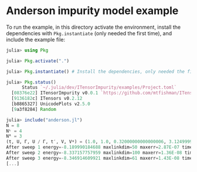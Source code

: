 # Anderson impurity model example

To run the example, in this directory activate the environment, install the dependencies with `Pkg.instantiate` (only needed the first time), and include the example file:
```julia
julia> using Pkg

julia> Pkg.activate(".")

julia> Pkg.instantiate() # Install the dependencies, only needed the first time

julia> Pkg.status()
      Status `~/.julia/dev/ITensorImpurity/examples/Project.toml`
  [08376e22] ITensorImpurity v0.0.1 `https://github.com/mtfishman/ITensorImpurity.jl#main`
  [9136182c] ITensors v0.2.12
  [b8865327] UnicodePlots v2.5.0
  [9a3f8284] Random

julia> include("anderson.jl")
N = 8
Nᴸ = 4
Nᴿ = 3
(t, U, Γ, U / Γ, t′, V, Vᵍ) = (1.0, 1.0, 0.32000000000000006, 3.1249999999999996, 0.4, 0.005, -0.5)
After sweep 1 energy=-8.189990184688 maxlinkdim=50 maxerr=2.87E-07 time=11.971
After sweep 2 energy=-8.337157757959 maxlinkdim=100 maxerr=1.36E-08 time=0.128
After sweep 3 energy=-8.346914609921 maxlinkdim=61 maxerr=1.43E-08 time=0.099
[...]
```
